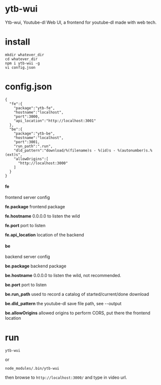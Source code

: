 
ytb-wui
========

Ytb-wui, Youtube-dl Web UI, a frontend for youtube-dl made with web tech.

install
========

````
mkdir whatever_dir
cd whatever_dir
npm i ytb-wui -g
vi config.json
````

config.json
========

````
{
  "fe":{
    "package":"ytb-fe",
    "hostname":"localhost",
    "port":3000,
    "api_location":"http://localhost:3001"
  },
  "be":{
    "package":"ytb-be",
    "hostname":"localhost",
    "port":3001,
    "run_path":".run",
    "dld_pattern":"download/%(filename)s - %(id)s - %(autonumber)s.%(ext)s",
    "allowOrigins":[
      "http://localhost:3000"
    ]
  }
}
````

#### fe
frontend server config

**fe.package** frontend package

**fe.hostname**  0.0.0.0 to listen the wild

**fe.port** port to listen

**fe.api_location** location of the backend

#### be
backend server config

**be.package** backend package

**be.hostname** 0.0.0.0 to listen the wild, not recommended.

**be.port** port to listen

**be.run_path** used to record a catalog of started/current/done download

**be.dld_pattern** the youtube-dl save file path, see --output

**be.allowOrigins** allowed origins to perform CORS, put there the frontend location


run
========

````
ytb-wui
````

or

````
node_modules/.bin/ytb-wui
````

then browse to ```http://localhost:3000/``` and type in video url.
